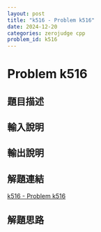 ```yaml
---
layout: post
title: "k516 - Problem k516"
date: 2024-12-20
categories: zerojudge cpp
problem_id: k516
---
```


# Problem k516

## 題目描述



## 輸入說明



## 輸出說明



## 解題連結

[k516 - Problem k516](https://zerojudge.tw/ShowProblem?problemid=k516)

## 解題思路

